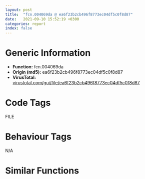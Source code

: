 ```yaml
---
layout: post
title:  "fcn.004069da @ ea6f23b2cb496f8773ec04df5c0f8d87"
date:   2021-09-10 15:52:19 +0300
categories: report
index: false
---
```


# Generic Information
- **Function:** fcn.004069da
- **Origin (md5):** ea6f23b2cb496f8773ec04df5c0f8d87
- **VirusTotal:** [virustotal.com/gui/file/ea6f23b2cb496f8773ec04df5c0f8d87][virustotal_ref]

# Code Tags
<span class="tag" id="FILE">FILE</span>


# Behaviour Tags
<span class="bhv-tag" id="na">N/A</span>

# Similar Functions
<script type="text/javascript" src="https://www.gstatic.com/charts/loader.js"></script>
<script type="text/javascript">

    google.charts.load('current', {'packages':['corechart']});
    google.charts.setOnLoadCallback(drawChart);

    function drawChart() {
    var data = new google.visualization.DataTable();
        data.addColumn('number', 'X');
        data.addColumn('number', 'Y');
        data.addColumn({type: 'string', role: 'tooltip', 'p': {'html': true}});
        data.addColumn({'type': 'string', 'role': 'style'});
        
        data.addRows([
    [-141.06752014160156, -3.622612953186035, '<b><a href="/report/fcn.004069da@ea6f23b2cb496f8773ec04df5c0f8d87">fcn.004069da</a><br>@ea6f23b2cb496f8773ec04df5c0f8d87</b><br>mov edi, edi<br>push ebp<br>mov ebp, esp<br>sub esp, 0xc<br>cmp dword[ebp+8], 2<br>push esi<br>je 0x406717<br>cmp dword[ebp+8], 1<br>je 0x406717<br>call fcn.00405dda<br>push 0x16<br>pop esi<br>mov dword[eax], esi<br>call fcn.00405a11<br>mov eax, esi<br>jmp 0x40680b<br>push ebx<br>push edi<br>call fcn.0040b34a<br>push 0x104<br>mov esi, 0x49c110<br>xor edi, edi<br>push esi<br>push edi<br>call dword[sym.imp.KERNEL32.dll_GetModuleFileNameA]<br>mov ebx, dword[0x49c258]<br>mov dword[0x49c260], esi<br>test ebx, ebx<br>je 0x406747<br>cmp byte[ebx], 0<br>jne 0x406749<br>mov ebx, esi<br>lea eax, [ebp-0xc]<br>mov dword[ebp-4], edi<br>push eax<br>lea eax, [ebp-4]<br>mov dword[ebp-0xc], edi<br>push eax<br>push edi<br>push edi<br>push ebx<br>call fcn.00406810<br>push 1<br>push dword[ebp-0xc]<br>push dword[ebp-4]<br>call fcn.00406985<br>mov esi, eax<br>add esp, 0x20<br>test esi, esi<br>jne 0x406781<br>call fcn.00405dda<br>push 0xc<br>pop edi<br>mov dword[eax], edi<br>jmp 0x4067b2<br>lea eax, [ebp-0xc]<br>push eax<br>lea eax, [ebp-4]<br>push eax<br>mov eax, dword[ebp-4]<br>lea eax, [esi+eax*4]<br>push eax<br>push esi<br>push ebx<br>call fcn.00406810<br>add esp, 0x14<br>cmp dword[ebp+8], 1<br>jne 0x4067b6<br>mov eax, dword[ebp-4]<br>dec eax<br>mov dword[0x49c24c], eax<br>mov eax, esi<br>mov esi, edi<br>mov dword[0x49c250], eax<br>mov ebx, edi<br>jmp 0x406800<br>lea eax, [ebp-8]<br>mov dword[ebp-8], edi<br>push eax<br>push esi<br>call fcn.0040ae64<br>mov ebx, eax<br>pop ecx<br>pop ecx<br>test ebx, ebx<br>je 0x4067d0<br>mov eax, dword[ebp-8]<br>jmp 0x4067f6<br>mov edx, dword[ebp-8]<br>mov ecx, edi<br>mov eax, edx<br>cmp dword[edx], edi<br>je 0x4067e3<br>lea eax, [eax+4]<br>inc ecx<br>cmp dword[eax], edi<br>jne 0x4067db<br>mov eax, edi<br>mov dword[0x49c24c], ecx<br>mov dword[ebp-8], eax<br>mov ebx, edi<br>mov dword[0x49c250], edx<br>push eax<br>call fcn.004060e5<br>pop ecx<br>mov dword[ebp-8], edi<br>push esi<br>call fcn.004060e5<br>pop ecx<br>pop edi<br>mov eax, ebx<br>pop ebx<br>pop esi<br>mov esp, ebp<br>pop ebp<br>ret <br>mov edi, edi<br>push ebp<br>mov ebp, esp<br>pop ebp<br>jmp 0x4066ec<br><eoc> ', 'point { fill-color: #e0440e; }'],
[138.8127899169922, 23.363250732421875, '<b><a href="/report/fcn.0043e980@c2f40b3bc10e39d3d975422ee4d09bab">fcn.0043e980</a><br>@c2f40b3bc10e39d3d975422ee4d09bab</b><br>mov edi, edi<br>push ebp<br>mov ebp, esp<br>sub esp, 0xc<br>cmp dword[ebp+8], 2<br>push esi<br>je 0x43e6b1<br>cmp dword[ebp+8], 1<br>je 0x43e6b1<br>call fcn.00438702<br>push 0x16<br>pop esi<br>mov dword[eax], esi<br>call fcn.00438629<br>mov eax, esi<br>jmp 0x43e7a0<br>push ebx<br>push edi<br>push 0x104<br>mov esi, 0x4f5d98<br>xor edi, edi<br>push esi<br>push edi<br>call dword[sym.imp.KERNEL32.dll_GetModuleFileNameW]<br>mov ebx, dword[0x4f63e4]<br>mov dword[0x4f63e8], esi<br>test ebx, ebx<br>je 0x43e6dc<br>cmp word[ebx], di<br>jne 0x43e6de<br>mov ebx, esi<br>lea eax, [ebp-0xc]<br>mov dword[ebp-4], edi<br>push eax<br>lea eax, [ebp-4]<br>mov dword[ebp-0xc], edi<br>push eax<br>push edi<br>push edi<br>push ebx<br>call fcn.0043e7a5<br>push 2<br>push dword[ebp-0xc]<br>push dword[ebp-4]<br>call fcn.0043e92b<br>mov esi, eax<br>add esp, 0x20<br>test esi, esi<br>jne 0x43e716<br>call fcn.00438702<br>push 0xc<br>pop edi<br>mov dword[eax], edi<br>jmp 0x43e747<br>lea eax, [ebp-0xc]<br>push eax<br>lea eax, [ebp-4]<br>push eax<br>mov eax, dword[ebp-4]<br>lea eax, [esi+eax*4]<br>push eax<br>push esi<br>push ebx<br>call fcn.0043e7a5<br>add esp, 0x14<br>cmp dword[ebp+8], 1<br>jne 0x43e74b<br>mov eax, dword[ebp-4]<br>dec eax<br>mov dword[0x4f63d4], eax<br>mov eax, esi<br>mov esi, edi<br>mov dword[0x4f63dc], eax<br>mov ebx, edi<br>jmp 0x43e795<br>lea eax, [ebp-8]<br>mov dword[ebp-8], edi<br>push eax<br>push esi<br>call fcn.00447e07<br>mov ebx, eax<br>pop ecx<br>pop ecx<br>test ebx, ebx<br>je 0x43e765<br>mov eax, dword[ebp-8]<br>jmp 0x43e78b<br>mov edx, dword[ebp-8]<br>mov ecx, edi<br>mov eax, edx<br>cmp dword[edx], edi<br>je 0x43e778<br>lea eax, [eax+4]<br>inc ecx<br>cmp dword[eax], edi<br>jne 0x43e770<br>mov eax, edi<br>mov dword[0x4f63d4], ecx<br>mov dword[ebp-8], eax<br>mov ebx, edi<br>mov dword[0x4f63dc], edx<br>push eax<br>call fcn.0043de85<br>pop ecx<br>mov dword[ebp-8], edi<br>push esi<br>call fcn.0043de85<br>pop ecx<br>pop edi<br>mov eax, ebx<br>pop ebx<br>pop esi<br>mov esp, ebp<br>pop ebp<br>ret <br>mov edi, edi<br>push ebp<br>mov ebp, esp<br>pop ebp<br>jmp 0x43e686<br><eoc> ', 'null'],
[9.342217445373535, 4.286988735198975, '<b><a href="/report/fcn.10008daa@b74a1e462e0b6bacec09e2503391e156">fcn.10008daa</a><br>@b74a1e462e0b6bacec09e2503391e156</b><br>mov edi, edi<br>push ebp<br>mov ebp, esp<br>sub esp, 0x10<br>push ebx<br>mov ebx, dword[ebp+8]<br>test ebx, ebx<br>jne 0x10008ac8<br>xor eax, eax<br>jmp 0x10008be2<br>push esi<br>cmp ebx, 2<br>je 0x10008ae9<br>cmp ebx, 1<br>je 0x10008ae9<br>call fcn.10009cbb<br>push 0x16<br>pop esi<br>mov dword[eax], esi<br>call fcn.1000880d<br>mov eax, esi<br>jmp 0x10008be1<br>push edi<br>call fcn.1000d885<br>push 0x104<br>mov esi, 0x1001ec48<br>xor edi, edi<br>push esi<br>push edi<br>call dword[sym.imp.KERNEL32.dll_GetModuleFileNameA]<br>mov eax, dword[0x1001f10c]<br>mov dword[0x1001f114], esi<br>mov dword[ebp-0x10], eax<br>test eax, eax<br>je 0x10008b1a<br>cmp byte[eax], 0<br>jne 0x10008b1f<br>mov eax, esi<br>mov dword[ebp-0x10], esi<br>lea ecx, [ebp-0xc]<br>mov dword[ebp-4], edi<br>push ecx<br>lea ecx, [ebp-4]<br>mov dword[ebp-0xc], edi<br>push ecx<br>push edi<br>push edi<br>push eax<br>call fcn.10008be7<br>push 1<br>push dword[ebp-0xc]<br>push dword[ebp-4]<br>call fcn.10008d5b<br>mov esi, eax<br>add esp, 0x20<br>test esi, esi<br>jne 0x10008b57<br>call fcn.10009cbb<br>push 0xc<br>pop edi<br>mov dword[eax], edi<br>jmp 0x10008b89<br>lea eax, [ebp-0xc]<br>push eax<br>lea eax, [ebp-4]<br>push eax<br>mov eax, dword[ebp-4]<br>lea eax, [esi+eax*4]<br>push eax<br>push esi<br>push dword[ebp-0x10]<br>call fcn.10008be7<br>add esp, 0x14<br>cmp ebx, 1<br>jne 0x10008b8d<br>mov eax, dword[ebp-4]<br>dec eax<br>mov dword[0x1001f100], eax<br>mov eax, esi<br>mov esi, edi<br>mov dword[0x1001f104], eax<br>mov ebx, edi<br>jmp 0x10008bd7<br>lea eax, [ebp-8]<br>mov dword[ebp-8], edi<br>push eax<br>push esi<br>call fcn.1000d35c<br>mov ebx, eax<br>pop ecx<br>pop ecx<br>test ebx, ebx<br>je 0x10008ba7<br>mov eax, dword[ebp-8]<br>jmp 0x10008bcd<br>mov edx, dword[ebp-8]<br>mov ecx, edi<br>mov eax, edx<br>cmp dword[edx], edi<br>je 0x10008bba<br>lea eax, [eax+4]<br>inc ecx<br>cmp dword[eax], edi<br>jne 0x10008bb2<br>mov eax, edi<br>mov dword[0x1001f100], ecx<br>mov dword[ebp-8], eax<br>mov ebx, edi<br>mov dword[0x1001f104], edx<br>push eax<br>call fcn.10009712<br>pop ecx<br>mov dword[ebp-8], edi<br>push esi<br>call fcn.10009712<br>pop ecx<br>mov eax, ebx<br>pop edi<br>pop esi<br>pop ebx<br>mov esp, ebp<br>pop ebp<br>ret <br>mov edi, edi<br>push ebp<br>mov ebp, esp<br>pop ebp<br>jmp 0x10008ab1<br><eoc> ', 'null'],
[-76.14627075195312, 8.81250286102295, '<b><a href="/report/fcn.0041445f@597d9ee507d1b2a81775aa98c4a2271a">fcn.0041445f</a><br>@597d9ee507d1b2a81775aa98c4a2271a</b><br>mov edi, edi<br>push ebp<br>mov ebp, esp<br>sub esp, 0xc<br>cmp dword[ebp+8], 2<br>push esi<br>je 0x41419c<br>cmp dword[ebp+8], 1<br>je 0x41419c<br>call fcn.00411b33<br>push 0x16<br>pop esi<br>mov dword[eax], esi<br>call fcn.00411a55<br>mov eax, esi<br>jmp 0x414290<br>push ebx<br>push edi<br>call fcn.0041c99e<br>push 0x104<br>mov esi, 0x63c1b8<br>xor edi, edi<br>push esi<br>push edi<br>call dword[sym.imp.KERNEL32.dll_GetModuleFileNameA]<br>mov ebx, dword[0x63c2fc]<br>mov dword[0x63c304], esi<br>test ebx, ebx<br>je 0x4141cc<br>cmp byte[ebx], 0<br>jne 0x4141ce<br>mov ebx, esi<br>lea eax, [ebp-0xc]<br>mov dword[ebp-4], edi<br>push eax<br>lea eax, [ebp-4]<br>mov dword[ebp-0xc], edi<br>push eax<br>push edi<br>push edi<br>push ebx<br>call fcn.00414295<br>push 1<br>push dword[ebp-0xc]<br>push dword[ebp-4]<br>call fcn.0041440a<br>mov esi, eax<br>add esp, 0x20<br>test esi, esi<br>jne 0x414206<br>call fcn.00411b33<br>push 0xc<br>pop edi<br>mov dword[eax], edi<br>jmp 0x414237<br>lea eax, [ebp-0xc]<br>push eax<br>lea eax, [ebp-4]<br>push eax<br>mov eax, dword[ebp-4]<br>lea eax, [esi+eax*4]<br>push eax<br>push esi<br>push ebx<br>call fcn.00414295<br>add esp, 0x14<br>cmp dword[ebp+8], 1<br>jne 0x41423b<br>mov eax, dword[ebp-4]<br>dec eax<br>mov dword[0x63c2f0], eax<br>mov eax, esi<br>mov esi, edi<br>mov dword[0x63c2f4], eax<br>mov ebx, edi<br>jmp 0x414285<br>lea eax, [ebp-8]<br>mov dword[ebp-8], edi<br>push eax<br>push esi<br>call fcn.0041c4b9<br>mov ebx, eax<br>pop ecx<br>pop ecx<br>test ebx, ebx<br>je 0x414255<br>mov eax, dword[ebp-8]<br>jmp 0x41427b<br>mov edx, dword[ebp-8]<br>mov ecx, edi<br>mov eax, edx<br>cmp dword[edx], edi<br>je 0x414268<br>lea eax, [eax+4]<br>inc ecx<br>cmp dword[eax], edi<br>jne 0x414260<br>mov eax, edi<br>mov dword[0x63c2f0], ecx<br>mov dword[ebp-8], eax<br>mov ebx, edi<br>mov dword[0x63c2f4], edx<br>push eax<br>call fcn.004138a5<br>pop ecx<br>mov dword[ebp-8], edi<br>push esi<br>call fcn.004138a5<br>pop ecx<br>pop edi<br>mov eax, ebx<br>pop ebx<br>pop esi<br>mov esp, ebp<br>pop ebp<br>ret <br>mov edi, edi<br>push ebp<br>mov ebp, esp<br>pop ebp<br>jmp 0x414171<br><eoc> ', 'null'],
[152.86109924316406, 38.61823272705078, '<b><a href="/report/fcn.004151ce@d59f9c4f445b9f980173dec064f55091">fcn.004151ce</a><br>@d59f9c4f445b9f980173dec064f55091</b><br>mov edi, edi<br>push ebp<br>mov ebp, esp<br>sub esp, 0xc<br>cmp dword[ebp+8], 2<br>push esi<br>je 0x414eff<br>cmp dword[ebp+8], 1<br>je 0x414eff<br>call fcn.0041425f<br>push 0x16<br>pop esi<br>mov dword[eax], esi<br>call fcn.0040c83d<br>mov eax, esi<br>jmp 0x414fee<br>push ebx<br>push edi<br>push 0x104<br>mov esi, 0x437068<br>xor edi, edi<br>push esi<br>push edi<br>call dword[sym.imp.KERNEL32.dll_GetModuleFileNameW]<br>mov ebx, dword[0x4372a0]<br>mov dword[0x4372a4], esi<br>test ebx, ebx<br>je 0x414f2a<br>cmp word[ebx], di<br>jne 0x414f2c<br>mov ebx, esi<br>lea eax, [ebp-0xc]<br>mov dword[ebp-4], edi<br>push eax<br>lea eax, [ebp-4]<br>mov dword[ebp-0xc], edi<br>push eax<br>push edi<br>push edi<br>push ebx<br>call fcn.00414ff3<br>push 2<br>push dword[ebp-0xc]<br>push dword[ebp-4]<br>call fcn.00415179<br>mov esi, eax<br>add esp, 0x20<br>test esi, esi<br>jne 0x414f64<br>call fcn.0041425f<br>push 0xc<br>pop edi<br>mov dword[eax], edi<br>jmp 0x414f95<br>lea eax, [ebp-0xc]<br>push eax<br>lea eax, [ebp-4]<br>push eax<br>mov eax, dword[ebp-4]<br>lea eax, [esi+eax*4]<br>push eax<br>push esi<br>push ebx<br>call fcn.00414ff3<br>add esp, 0x14<br>cmp dword[ebp+8], 1<br>jne 0x414f99<br>mov eax, dword[ebp-4]<br>dec eax<br>mov dword[0x437290], eax<br>mov eax, esi<br>mov esi, edi<br>mov dword[0x437298], eax<br>mov ebx, edi<br>jmp 0x414fe3<br>lea eax, [ebp-8]<br>mov dword[ebp-8], edi<br>push eax<br>push esi<br>call fcn.0041bf01<br>mov ebx, eax<br>pop ecx<br>pop ecx<br>test ebx, ebx<br>je 0x414fb3<br>mov eax, dword[ebp-8]<br>jmp 0x414fd9<br>mov edx, dword[ebp-8]<br>mov ecx, edi<br>mov eax, edx<br>cmp dword[edx], edi<br>je 0x414fc6<br>lea eax, [eax+4]<br>inc ecx<br>cmp dword[eax], edi<br>jne 0x414fbe<br>mov eax, edi<br>mov dword[0x437290], ecx<br>mov dword[ebp-8], eax<br>mov ebx, edi<br>mov dword[0x437298], edx<br>push eax<br>call fcn.004171ac<br>pop ecx<br>mov dword[ebp-8], edi<br>push esi<br>call fcn.004171ac<br>pop ecx<br>pop edi<br>mov eax, ebx<br>pop ebx<br>pop esi<br>mov esp, ebp<br>pop ebp<br>ret <br>mov edi, edi<br>push ebp<br>mov ebp, esp<br>pop ebp<br>jmp 0x414ed4<br><eoc> ', 'null'],
[-101.26518249511719, 6.024608612060547, '<b><a href="/report/fcn.0041591f@7dfa91bbba8f79a5b19b642937435ac0">fcn.0041591f</a><br>@7dfa91bbba8f79a5b19b642937435ac0</b><br>mov edi, edi<br>push ebp<br>mov ebp, esp<br>sub esp, 0xc<br>cmp dword[ebp+8], 2<br>push esi<br>je 0x41565c<br>cmp dword[ebp+8], 1<br>je 0x41565c<br>call fcn.00412ff9<br>push 0x16<br>pop esi<br>mov dword[eax], esi<br>call fcn.00412e81<br>mov eax, esi<br>jmp 0x415750<br>push ebx<br>push edi<br>call fcn.0041de5e<br>push 0x104<br>mov esi, 0x4b81c0<br>xor edi, edi<br>push esi<br>push edi<br>call dword[sym.imp.KERNEL32.dll_GetModuleFileNameA]<br>mov ebx, dword[0x4b8304]<br>mov dword[0x4b830c], esi<br>test ebx, ebx<br>je 0x41568c<br>cmp byte[ebx], 0<br>jne 0x41568e<br>mov ebx, esi<br>lea eax, [ebp-0xc]<br>mov dword[ebp-4], edi<br>push eax<br>lea eax, [ebp-4]<br>mov dword[ebp-0xc], edi<br>push eax<br>push edi<br>push edi<br>push ebx<br>call fcn.00415755<br>push 1<br>push dword[ebp-0xc]<br>push dword[ebp-4]<br>call fcn.004158ca<br>mov esi, eax<br>add esp, 0x20<br>test esi, esi<br>jne 0x4156c6<br>call fcn.00412ff9<br>push 0xc<br>pop edi<br>mov dword[eax], edi<br>jmp 0x4156f7<br>lea eax, [ebp-0xc]<br>push eax<br>lea eax, [ebp-4]<br>push eax<br>mov eax, dword[ebp-4]<br>lea eax, [esi+eax*4]<br>push eax<br>push esi<br>push ebx<br>call fcn.00415755<br>add esp, 0x14<br>cmp dword[ebp+8], 1<br>jne 0x4156fb<br>mov eax, dword[ebp-4]<br>dec eax<br>mov dword[0x4b82f8], eax<br>mov eax, esi<br>mov esi, edi<br>mov dword[0x4b82fc], eax<br>mov ebx, edi<br>jmp 0x415745<br>lea eax, [ebp-8]<br>mov dword[ebp-8], edi<br>push eax<br>push esi<br>call fcn.0041d979<br>mov ebx, eax<br>pop ecx<br>pop ecx<br>test ebx, ebx<br>je 0x415715<br>mov eax, dword[ebp-8]<br>jmp 0x41573b<br>mov edx, dword[ebp-8]<br>mov ecx, edi<br>mov eax, edx<br>cmp dword[edx], edi<br>je 0x415728<br>lea eax, [eax+4]<br>inc ecx<br>cmp dword[eax], edi<br>jne 0x415720<br>mov eax, edi<br>mov dword[0x4b82f8], ecx<br>mov dword[ebp-8], eax<br>mov ebx, edi<br>mov dword[0x4b82fc], edx<br>push eax<br>call fcn.00414d65<br>pop ecx<br>mov dword[ebp-8], edi<br>push esi<br>call fcn.00414d65<br>pop ecx<br>pop edi<br>mov eax, ebx<br>pop ebx<br>pop esi<br>mov esp, ebp<br>pop ebp<br>ret <br>mov edi, edi<br>push ebp<br>mov ebp, esp<br>pop ebp<br>jmp 0x415631<br><eoc> ', 'null'],
[-107.41914367675781, -27.096275329589844, '<b><a href="/report/fcn.00404a9b@48311276b3cd8adebcd777f7aad326b2">fcn.00404a9b</a><br>@48311276b3cd8adebcd777f7aad326b2</b><br>mov edi, edi<br>push ebp<br>mov ebp, esp<br>sub esp, 0xc<br>cmp dword[ebp+8], 2<br>push esi<br>je 0x4047d8<br>cmp dword[ebp+8], 1<br>je 0x4047d8<br>call fcn.00405ff8<br>push 0x16<br>pop esi<br>mov dword[eax], esi<br>call fcn.00404461<br>mov eax, esi<br>jmp 0x4048cc<br>push ebx<br>push edi<br>call fcn.00406993<br>push 0x104<br>mov esi, 0x4a1c48<br>xor edi, edi<br>push esi<br>push edi<br>call dword[sym.imp.KERNEL32.dll_GetModuleFileNameA]<br>mov ebx, dword[0x4a1d78]<br>mov dword[0x4a1d80], esi<br>test ebx, ebx<br>je 0x404808<br>cmp byte[ebx], 0<br>jne 0x40480a<br>mov ebx, esi<br>lea eax, [ebp-0xc]<br>mov dword[ebp-4], edi<br>push eax<br>lea eax, [ebp-4]<br>mov dword[ebp-0xc], edi<br>push eax<br>push edi<br>push edi<br>push ebx<br>call fcn.004048d1<br>push 1<br>push dword[ebp-0xc]<br>push dword[ebp-4]<br>call fcn.00404a46<br>mov esi, eax<br>add esp, 0x20<br>test esi, esi<br>jne 0x404842<br>call fcn.00405ff8<br>push 0xc<br>pop edi<br>mov dword[eax], edi<br>jmp 0x404873<br>lea eax, [ebp-0xc]<br>push eax<br>lea eax, [ebp-4]<br>push eax<br>mov eax, dword[ebp-4]<br>lea eax, [esi+eax*4]<br>push eax<br>push esi<br>push ebx<br>call fcn.004048d1<br>add esp, 0x14<br>cmp dword[ebp+8], 1<br>jne 0x404877<br>mov eax, dword[ebp-4]<br>dec eax<br>mov dword[0x4a1d6c], eax<br>mov eax, esi<br>mov esi, edi<br>mov dword[0x4a1d70], eax<br>mov ebx, edi<br>jmp 0x4048c1<br>lea eax, [ebp-8]<br>mov dword[ebp-8], edi<br>push eax<br>push esi<br>call fcn.004064ae<br>mov ebx, eax<br>pop ecx<br>pop ecx<br>test ebx, ebx<br>je 0x404891<br>mov eax, dword[ebp-8]<br>jmp 0x4048b7<br>mov edx, dword[ebp-8]<br>mov ecx, edi<br>mov eax, edx<br>cmp dword[edx], edi<br>je 0x4048a4<br>lea eax, [eax+4]<br>inc ecx<br>cmp dword[eax], edi<br>jne 0x40489c<br>mov eax, edi<br>mov dword[0x4a1d6c], ecx<br>mov dword[ebp-8], eax<br>mov ebx, edi<br>mov dword[0x4a1d70], edx<br>push eax<br>call fcn.00405816<br>pop ecx<br>mov dword[ebp-8], edi<br>push esi<br>call fcn.00405816<br>pop ecx<br>pop edi<br>mov eax, ebx<br>pop ebx<br>pop esi<br>mov esp, ebp<br>pop ebp<br>ret <br>mov edi, edi<br>push ebp<br>mov ebp, esp<br>pop ebp<br>jmp 0x4047ad<br><eoc> ', 'null'],
[173.53248596191406, 36.92647933959961, '<b><a href="/report/fcn.0043e980@8d996434378dbdbb47e86342be5446c7">fcn.0043e980</a><br>@8d996434378dbdbb47e86342be5446c7</b><br>mov edi, edi<br>push ebp<br>mov ebp, esp<br>sub esp, 0xc<br>cmp dword[ebp+8], 2<br>push esi<br>je 0x43e6b1<br>cmp dword[ebp+8], 1<br>je 0x43e6b1<br>call fcn.00438702<br>push 0x16<br>pop esi<br>mov dword[eax], esi<br>call fcn.00438629<br>mov eax, esi<br>jmp 0x43e7a0<br>push ebx<br>push edi<br>push 0x104<br>mov esi, 0x4f5d98<br>xor edi, edi<br>push esi<br>push edi<br>call dword[sym.imp.KERNEL32.dll_GetModuleFileNameW]<br>mov ebx, dword[0x4f63e4]<br>mov dword[0x4f63e8], esi<br>test ebx, ebx<br>je 0x43e6dc<br>cmp word[ebx], di<br>jne 0x43e6de<br>mov ebx, esi<br>lea eax, [ebp-0xc]<br>mov dword[ebp-4], edi<br>push eax<br>lea eax, [ebp-4]<br>mov dword[ebp-0xc], edi<br>push eax<br>push edi<br>push edi<br>push ebx<br>call fcn.0043e7a5<br>push 2<br>push dword[ebp-0xc]<br>push dword[ebp-4]<br>call fcn.0043e92b<br>mov esi, eax<br>add esp, 0x20<br>test esi, esi<br>jne 0x43e716<br>call fcn.00438702<br>push 0xc<br>pop edi<br>mov dword[eax], edi<br>jmp 0x43e747<br>lea eax, [ebp-0xc]<br>push eax<br>lea eax, [ebp-4]<br>push eax<br>mov eax, dword[ebp-4]<br>lea eax, [esi+eax*4]<br>push eax<br>push esi<br>push ebx<br>call fcn.0043e7a5<br>add esp, 0x14<br>cmp dword[ebp+8], 1<br>jne 0x43e74b<br>mov eax, dword[ebp-4]<br>dec eax<br>mov dword[0x4f63d4], eax<br>mov eax, esi<br>mov esi, edi<br>mov dword[0x4f63dc], eax<br>mov ebx, edi<br>jmp 0x43e795<br>lea eax, [ebp-8]<br>mov dword[ebp-8], edi<br>push eax<br>push esi<br>call fcn.00447e07<br>mov ebx, eax<br>pop ecx<br>pop ecx<br>test ebx, ebx<br>je 0x43e765<br>mov eax, dword[ebp-8]<br>jmp 0x43e78b<br>mov edx, dword[ebp-8]<br>mov ecx, edi<br>mov eax, edx<br>cmp dword[edx], edi<br>je 0x43e778<br>lea eax, [eax+4]<br>inc ecx<br>cmp dword[eax], edi<br>jne 0x43e770<br>mov eax, edi<br>mov dword[0x4f63d4], ecx<br>mov dword[ebp-8], eax<br>mov ebx, edi<br>mov dword[0x4f63dc], edx<br>push eax<br>call fcn.0043de85<br>pop ecx<br>mov dword[ebp-8], edi<br>push esi<br>call fcn.0043de85<br>pop ecx<br>pop edi<br>mov eax, ebx<br>pop ebx<br>pop esi<br>mov esp, ebp<br>pop ebp<br>ret <br>mov edi, edi<br>push ebp<br>mov ebp, esp<br>pop ebp<br>jmp 0x43e686<br><eoc> ', 'null'],
[-132.54396057128906, -29.985593795776367, '<b><a href="/report/fcn.0040dc69@339149a6ceaff8ec9831ebc6113adb23">fcn.0040dc69</a><br>@339149a6ceaff8ec9831ebc6113adb23</b><br>mov edi, edi<br>push ebp<br>mov ebp, esp<br>sub esp, 0xc<br>cmp dword[ebp+8], 2<br>push esi<br>je 0x40d9a6<br>cmp dword[ebp+8], 1<br>je 0x40d9a6<br>call fcn.0040ceda<br>push 0x16<br>pop esi<br>mov dword[eax], esi<br>call fcn.0040cc81<br>mov eax, esi<br>jmp 0x40da9a<br>push ebx<br>push edi<br>call fcn.004125e9<br>push 0x104<br>mov esi, 0x426c10<br>xor edi, edi<br>push esi<br>push edi<br>call dword[sym.imp.KERNEL32.dll_GetModuleFileNameA]<br>mov ebx, dword[0x426d58]<br>mov dword[0x426d60], esi<br>test ebx, ebx<br>je 0x40d9d6<br>cmp byte[ebx], 0<br>jne 0x40d9d8<br>mov ebx, esi<br>lea eax, [ebp-0xc]<br>mov dword[ebp-4], edi<br>push eax<br>lea eax, [ebp-4]<br>mov dword[ebp-0xc], edi<br>push eax<br>push edi<br>push edi<br>push ebx<br>call fcn.0040da9f<br>push 1<br>push dword[ebp-0xc]<br>push dword[ebp-4]<br>call fcn.0040dc14<br>mov esi, eax<br>add esp, 0x20<br>test esi, esi<br>jne 0x40da10<br>call fcn.0040ceda<br>push 0xc<br>pop edi<br>mov dword[eax], edi<br>jmp 0x40da41<br>lea eax, [ebp-0xc]<br>push eax<br>lea eax, [ebp-4]<br>push eax<br>mov eax, dword[ebp-4]<br>lea eax, [esi+eax*4]<br>push eax<br>push esi<br>push ebx<br>call fcn.0040da9f<br>add esp, 0x14<br>cmp dword[ebp+8], 1<br>jne 0x40da45<br>mov eax, dword[ebp-4]<br>dec eax<br>mov dword[0x426d4c], eax<br>mov eax, esi<br>mov esi, edi<br>mov dword[0x426d50], eax<br>mov ebx, edi<br>jmp 0x40da8f<br>lea eax, [ebp-8]<br>mov dword[ebp-8], edi<br>push eax<br>push esi<br>call fcn.00412104<br>mov ebx, eax<br>pop ecx<br>pop ecx<br>test ebx, ebx<br>je 0x40da5f<br>mov eax, dword[ebp-8]<br>jmp 0x40da85<br>mov edx, dword[ebp-8]<br>mov ecx, edi<br>mov eax, edx<br>cmp dword[edx], edi<br>je 0x40da72<br>lea eax, [eax+4]<br>inc ecx<br>cmp dword[eax], edi<br>jne 0x40da6a<br>mov eax, edi<br>mov dword[0x426d4c], ecx<br>mov dword[ebp-8], eax<br>mov ebx, edi<br>mov dword[0x426d50], edx<br>push eax<br>call fcn.0040d3e5<br>pop ecx<br>mov dword[ebp-8], edi<br>push esi<br>call fcn.0040d3e5<br>pop ecx<br>pop edi<br>mov eax, ebx<br>pop ebx<br>pop esi<br>mov esp, ebp<br>pop ebp<br>ret <br>mov edi, edi<br>push ebp<br>mov ebp, esp<br>pop ebp<br>jmp 0x40d97b<br><eoc> ', 'null'],
[141.8227081298828, 2.8417811393737793, '<b><a href="/report/fcn.00566cc8@9c2b894b84f59672d8be2e984066f76f">fcn.00566cc8</a><br>@9c2b894b84f59672d8be2e984066f76f</b><br>mov edi, edi<br>push ebp<br>mov ebp, esp<br>sub esp, 0xc<br>cmp dword[ebp+8], 2<br>push esi<br>je 0x5669f9<br>cmp dword[ebp+8], 1<br>je 0x5669f9<br>call fcn.00558e0a<br>push 0x16<br>pop esi<br>mov dword[eax], esi<br>call fcn.00558d31<br>mov eax, esi<br>jmp 0x566ae8<br>push ebx<br>push edi<br>push 0x104<br>mov esi, 0x5e3838<br>xor edi, edi<br>push esi<br>push edi<br>call dword[sym.imp.KERNEL32.dll_GetModuleFileNameW]<br>mov ebx, dword[0x5e3828]<br>mov dword[0x5e382c], esi<br>test ebx, ebx<br>je 0x566a24<br>cmp word[ebx], di<br>jne 0x566a26<br>mov ebx, esi<br>lea eax, [ebp-0xc]<br>mov dword[ebp-4], edi<br>push eax<br>lea eax, [ebp-4]<br>mov dword[ebp-0xc], edi<br>push eax<br>push edi<br>push edi<br>push ebx<br>call fcn.00566aed<br>push 2<br>push dword[ebp-0xc]<br>push dword[ebp-4]<br>call fcn.00566c73<br>mov esi, eax<br>add esp, 0x20<br>test esi, esi<br>jne 0x566a5e<br>call fcn.00558e0a<br>push 0xc<br>pop edi<br>mov dword[eax], edi<br>jmp 0x566a8f<br>lea eax, [ebp-0xc]<br>push eax<br>lea eax, [ebp-4]<br>push eax<br>mov eax, dword[ebp-4]<br>lea eax, [esi+eax*4]<br>push eax<br>push esi<br>push ebx<br>call fcn.00566aed<br>add esp, 0x14<br>cmp dword[ebp+8], 1<br>jne 0x566a93<br>mov eax, dword[ebp-4]<br>dec eax<br>mov dword[0x5e3818], eax<br>mov eax, esi<br>mov esi, edi<br>mov dword[0x5e3820], eax<br>mov ebx, edi<br>jmp 0x566add<br>lea eax, [ebp-8]<br>mov dword[ebp-8], edi<br>push eax<br>push esi<br>call fcn.0056ed1a<br>mov ebx, eax<br>pop ecx<br>pop ecx<br>test ebx, ebx<br>je 0x566aad<br>mov eax, dword[ebp-8]<br>jmp 0x566ad3<br>mov edx, dword[ebp-8]<br>mov ecx, edi<br>mov eax, edx<br>cmp dword[edx], edi<br>je 0x566ac0<br>lea eax, [eax+4]<br>inc ecx<br>cmp dword[eax], edi<br>jne 0x566ab8<br>mov eax, edi<br>mov dword[0x5e3818], ecx<br>mov dword[ebp-8], eax<br>mov ebx, edi<br>mov dword[0x5e3820], edx<br>push eax<br>call fcn.00567d0f<br>pop ecx<br>mov dword[ebp-8], edi<br>push esi<br>call fcn.00567d0f<br>pop ecx<br>pop edi<br>mov eax, ebx<br>pop ebx<br>pop esi<br>mov esp, ebp<br>pop ebp<br>ret <br>mov edi, edi<br>push ebp<br>mov ebp, esp<br>pop ebp<br>jmp 0x5669ce<br><eoc> ', 'null'],
[-67.74504852294922, -17.607675552368164, '<b><a href="/report/fcn.0040c34f@b8b9b802e96d8e813c605554cf6f7018">fcn.0040c34f</a><br>@b8b9b802e96d8e813c605554cf6f7018</b><br>mov edi, edi<br>push ebp<br>mov ebp, esp<br>sub esp, 0xc<br>cmp dword[ebp+8], 2<br>push esi<br>je 0x40c08c<br>cmp dword[ebp+8], 1<br>je 0x40c08c<br>call fcn.0040d5c3<br>push 0x16<br>pop esi<br>mov dword[eax], esi<br>call fcn.0040b421<br>mov eax, esi<br>jmp 0x40c180<br>push ebx<br>push edi<br>call fcn.0040e68a<br>push 0x104<br>mov esi, 0x4bc560<br>xor edi, edi<br>push esi<br>push edi<br>call dword[sym.imp.KERNEL32.dll_GetModuleFileNameA]<br>mov ebx, dword[0x4bc6a4]<br>mov dword[0x4bc6ac], esi<br>test ebx, ebx<br>je 0x40c0bc<br>cmp byte[ebx], 0<br>jne 0x40c0be<br>mov ebx, esi<br>lea eax, [ebp-0xc]<br>mov dword[ebp-4], edi<br>push eax<br>lea eax, [ebp-4]<br>mov dword[ebp-0xc], edi<br>push eax<br>push edi<br>push edi<br>push ebx<br>call fcn.0040c185<br>push 1<br>push dword[ebp-0xc]<br>push dword[ebp-4]<br>call fcn.0040c2fa<br>mov esi, eax<br>add esp, 0x20<br>test esi, esi<br>jne 0x40c0f6<br>call fcn.0040d5c3<br>push 0xc<br>pop edi<br>mov dword[eax], edi<br>jmp 0x40c127<br>lea eax, [ebp-0xc]<br>push eax<br>lea eax, [ebp-4]<br>push eax<br>mov eax, dword[ebp-4]<br>lea eax, [esi+eax*4]<br>push eax<br>push esi<br>push ebx<br>call fcn.0040c185<br>add esp, 0x14<br>cmp dword[ebp+8], 1<br>jne 0x40c12b<br>mov eax, dword[ebp-4]<br>dec eax<br>mov dword[0x4bc698], eax<br>mov eax, esi<br>mov esi, edi<br>mov dword[0x4bc69c], eax<br>mov ebx, edi<br>jmp 0x40c175<br>lea eax, [ebp-8]<br>mov dword[ebp-8], edi<br>push eax<br>push esi<br>call fcn.0040e1a5<br>mov ebx, eax<br>pop ecx<br>pop ecx<br>test ebx, ebx<br>je 0x40c145<br>mov eax, dword[ebp-8]<br>jmp 0x40c16b<br>mov edx, dword[ebp-8]<br>mov ecx, edi<br>mov eax, edx<br>cmp dword[edx], edi<br>je 0x40c158<br>lea eax, [eax+4]<br>inc ecx<br>cmp dword[eax], edi<br>jne 0x40c150<br>mov eax, edi<br>mov dword[0x4bc698], ecx<br>mov dword[ebp-8], eax<br>mov ebx, edi<br>mov dword[0x4bc69c], edx<br>push eax<br>call fcn.0040ce27<br>pop ecx<br>mov dword[ebp-8], edi<br>push esi<br>call fcn.0040ce27<br>pop ecx<br>pop edi<br>mov eax, ebx<br>pop ebx<br>pop esi<br>mov esp, ebp<br>pop ebp<br>ret <br>mov edi, edi<br>push ebp<br>mov ebp, esp<br>pop ebp<br>jmp 0x40c061<br><eoc> ', 'null'],
[-85.0653076171875, -38.993408203125, '<b><a href="/report/fcn.00419c03@5f763449465a14d1cdb5ea67e2f984d0">fcn.00419c03</a><br>@5f763449465a14d1cdb5ea67e2f984d0</b><br>mov edi, edi<br>push ebp<br>mov ebp, esp<br>sub esp, 0xc<br>cmp dword[ebp+8], 2<br>push esi<br>je 0x419940<br>cmp dword[ebp+8], 1<br>je 0x419940<br>call fcn.0041abe5<br>push 0x16<br>pop esi<br>mov dword[eax], esi<br>call fcn.0041aac4<br>mov eax, esi<br>jmp 0x419a34<br>push ebx<br>push edi<br>call fcn.0041d367<br>push 0x104<br>mov esi, 0x4603c0<br>xor edi, edi<br>push esi<br>push edi<br>call dword[sym.imp.KERNEL32.dll_GetModuleFileNameA]<br>mov ebx, dword[0x460970]<br>mov dword[0x460978], esi<br>test ebx, ebx<br>je 0x419970<br>cmp byte[ebx], 0<br>jne 0x419972<br>mov ebx, esi<br>lea eax, [ebp-0xc]<br>mov dword[ebp-4], edi<br>push eax<br>lea eax, [ebp-4]<br>mov dword[ebp-0xc], edi<br>push eax<br>push edi<br>push edi<br>push ebx<br>call fcn.00419a39<br>push 1<br>push dword[ebp-0xc]<br>push dword[ebp-4]<br>call fcn.00419bae<br>mov esi, eax<br>add esp, 0x20<br>test esi, esi<br>jne 0x4199aa<br>call fcn.0041abe5<br>push 0xc<br>pop edi<br>mov dword[eax], edi<br>jmp 0x4199db<br>lea eax, [ebp-0xc]<br>push eax<br>lea eax, [ebp-4]<br>push eax<br>mov eax, dword[ebp-4]<br>lea eax, [esi+eax*4]<br>push eax<br>push esi<br>push ebx<br>call fcn.00419a39<br>add esp, 0x14<br>cmp dword[ebp+8], 1<br>jne 0x4199df<br>mov eax, dword[ebp-4]<br>dec eax<br>mov dword[0x460964], eax<br>mov eax, esi<br>mov esi, edi<br>mov dword[0x460968], eax<br>mov ebx, edi<br>jmp 0x419a29<br>lea eax, [ebp-8]<br>mov dword[ebp-8], edi<br>push eax<br>push esi<br>call fcn.0041ce82<br>mov ebx, eax<br>pop ecx<br>pop ecx<br>test ebx, ebx<br>je 0x4199f9<br>mov eax, dword[ebp-8]<br>jmp 0x419a1f<br>mov edx, dword[ebp-8]<br>mov ecx, edi<br>mov eax, edx<br>cmp dword[edx], edi<br>je 0x419a0c<br>lea eax, [eax+4]<br>inc ecx<br>cmp dword[eax], edi<br>jne 0x419a04<br>mov eax, edi<br>mov dword[0x460964], ecx<br>mov dword[ebp-8], eax<br>mov ebx, edi<br>mov dword[0x460968], edx<br>push eax<br>call fcn.0041a7d2<br>pop ecx<br>mov dword[ebp-8], edi<br>push esi<br>call fcn.0041a7d2<br>pop ecx<br>pop edi<br>mov eax, ebx<br>pop ebx<br>pop esi<br>mov esp, ebp<br>pop ebp<br>ret <br>mov edi, edi<br>push ebp<br>mov ebp, esp<br>pop ebp<br>jmp 0x419915<br><eoc> ', 'null'],
[161.56471252441406, 16.2646541595459, '<b><a href="/report/fcn.004094f2@fca52b995e756cff97168f6fef94b37d">fcn.004094f2</a><br>@fca52b995e756cff97168f6fef94b37d</b><br>mov edi, edi<br>push ebp<br>mov ebp, esp<br>sub esp, 0xc<br>cmp dword[ebp+8], 2<br>push esi<br>je 0x409223<br>cmp dword[ebp+8], 1<br>je 0x409223<br>call fcn.004089a1<br>push 0x16<br>pop esi<br>mov dword[eax], esi<br>call fcn.004088c8<br>mov eax, esi<br>jmp 0x409312<br>push ebx<br>push edi<br>push 0x104<br>mov esi, 0x41c400<br>xor edi, edi<br>push esi<br>push edi<br>call dword[sym.imp.KERNEL32.dll_GetModuleFileNameW]<br>mov ebx, dword[0x41c978]<br>mov dword[0x41c97c], esi<br>test ebx, ebx<br>je 0x40924e<br>cmp word[ebx], di<br>jne 0x409250<br>mov ebx, esi<br>lea eax, [ebp-0xc]<br>mov dword[ebp-4], edi<br>push eax<br>lea eax, [ebp-4]<br>mov dword[ebp-0xc], edi<br>push eax<br>push edi<br>push edi<br>push ebx<br>call fcn.00409317<br>push 2<br>push dword[ebp-0xc]<br>push dword[ebp-4]<br>call fcn.0040949d<br>mov esi, eax<br>add esp, 0x20<br>test esi, esi<br>jne 0x409288<br>call fcn.004089a1<br>push 0xc<br>pop edi<br>mov dword[eax], edi<br>jmp 0x4092b9<br>lea eax, [ebp-0xc]<br>push eax<br>lea eax, [ebp-4]<br>push eax<br>mov eax, dword[ebp-4]<br>lea eax, [esi+eax*4]<br>push eax<br>push esi<br>push ebx<br>call fcn.00409317<br>add esp, 0x14<br>cmp dword[ebp+8], 1<br>jne 0x4092bd<br>mov eax, dword[ebp-4]<br>dec eax<br>mov dword[0x41c968], eax<br>mov eax, esi<br>mov esi, edi<br>mov dword[0x41c970], eax<br>mov ebx, edi<br>jmp 0x409307<br>lea eax, [ebp-8]<br>mov dword[ebp-8], edi<br>push eax<br>push esi<br>call fcn.0040bdbe<br>mov ebx, eax<br>pop ecx<br>pop ecx<br>test ebx, ebx<br>je 0x4092d7<br>mov eax, dword[ebp-8]<br>jmp 0x4092fd<br>mov edx, dword[ebp-8]<br>mov ecx, edi<br>mov eax, edx<br>cmp dword[edx], edi<br>je 0x4092ea<br>lea eax, [eax+4]<br>inc ecx<br>cmp dword[eax], edi<br>jne 0x4092e2<br>mov eax, edi<br>mov dword[0x41c968], ecx<br>mov dword[ebp-8], eax<br>mov ebx, edi<br>mov dword[0x41c970], edx<br>push eax<br>call fcn.0040a475<br>pop ecx<br>mov dword[ebp-8], edi<br>push esi<br>call fcn.0040a475<br>pop ecx<br>pop edi<br>mov eax, ebx<br>pop ebx<br>pop esi<br>mov esp, ebp<br>pop ebp<br>ret <br>mov edi, edi<br>push ebp<br>mov ebp, esp<br>pop ebp<br>jmp 0x4091f8<br><eoc> ', 'null'],
[-118.16416931152344, -7.9575514793396, '<b><a href="/report/fcn.0040dc69@0b073c89b077a27e3496540be7574e33">fcn.0040dc69</a><br>@0b073c89b077a27e3496540be7574e33</b><br>mov edi, edi<br>push ebp<br>mov ebp, esp<br>sub esp, 0xc<br>cmp dword[ebp+8], 2<br>push esi<br>je 0x40d9a6<br>cmp dword[ebp+8], 1<br>je 0x40d9a6<br>call fcn.0040ceda<br>push 0x16<br>pop esi<br>mov dword[eax], esi<br>call fcn.0040cc81<br>mov eax, esi<br>jmp 0x40da9a<br>push ebx<br>push edi<br>call fcn.004125e9<br>push 0x104<br>mov esi, 0x426c10<br>xor edi, edi<br>push esi<br>push edi<br>call dword[sym.imp.KERNEL32.dll_GetModuleFileNameA]<br>mov ebx, dword[0x426d58]<br>mov dword[0x426d60], esi<br>test ebx, ebx<br>je 0x40d9d6<br>cmp byte[ebx], 0<br>jne 0x40d9d8<br>mov ebx, esi<br>lea eax, [ebp-0xc]<br>mov dword[ebp-4], edi<br>push eax<br>lea eax, [ebp-4]<br>mov dword[ebp-0xc], edi<br>push eax<br>push edi<br>push edi<br>push ebx<br>call fcn.0040da9f<br>push 1<br>push dword[ebp-0xc]<br>push dword[ebp-4]<br>call fcn.0040dc14<br>mov esi, eax<br>add esp, 0x20<br>test esi, esi<br>jne 0x40da10<br>call fcn.0040ceda<br>push 0xc<br>pop edi<br>mov dword[eax], edi<br>jmp 0x40da41<br>lea eax, [ebp-0xc]<br>push eax<br>lea eax, [ebp-4]<br>push eax<br>mov eax, dword[ebp-4]<br>lea eax, [esi+eax*4]<br>push eax<br>push esi<br>push ebx<br>call fcn.0040da9f<br>add esp, 0x14<br>cmp dword[ebp+8], 1<br>jne 0x40da45<br>mov eax, dword[ebp-4]<br>dec eax<br>mov dword[0x426d4c], eax<br>mov eax, esi<br>mov esi, edi<br>mov dword[0x426d50], eax<br>mov ebx, edi<br>jmp 0x40da8f<br>lea eax, [ebp-8]<br>mov dword[ebp-8], edi<br>push eax<br>push esi<br>call fcn.00412104<br>mov ebx, eax<br>pop ecx<br>pop ecx<br>test ebx, ebx<br>je 0x40da5f<br>mov eax, dword[ebp-8]<br>jmp 0x40da85<br>mov edx, dword[ebp-8]<br>mov ecx, edi<br>mov eax, edx<br>cmp dword[edx], edi<br>je 0x40da72<br>lea eax, [eax+4]<br>inc ecx<br>cmp dword[eax], edi<br>jne 0x40da6a<br>mov eax, edi<br>mov dword[0x426d4c], ecx<br>mov dword[ebp-8], eax<br>mov ebx, edi<br>mov dword[0x426d50], edx<br>push eax<br>call fcn.0040d3e5<br>pop ecx<br>mov dword[ebp-8], edi<br>push esi<br>call fcn.0040d3e5<br>pop ecx<br>pop edi<br>mov eax, ebx<br>pop ebx<br>pop esi<br>mov esp, ebp<br>pop ebp<br>ret <br>mov edi, edi<br>push ebp<br>mov ebp, esp<br>pop ebp<br>jmp 0x40d97b<br><eoc> ', 'null'],
[33.86328887939453, 0.007753539830446243, '<b><a href="/report/fcn.0042d242@38d41d729f8f30faf0dd96f0c7acba4b">fcn.0042d242</a><br>@38d41d729f8f30faf0dd96f0c7acba4b</b><br>mov edi, edi<br>push ebp<br>mov ebp, esp<br>sub esp, 0x10<br>push ebx<br>mov ebx, dword[ebp+8]<br>test ebx, ebx<br>jne 0x42cf42<br>xor eax, eax<br>jmp 0x42d057<br>push esi<br>cmp ebx, 2<br>je 0x42cf63<br>cmp ebx, 1<br>je 0x42cf63<br>call fcn.0042e8cf<br>push 0x16<br>pop esi<br>mov dword[eax], esi<br>call fcn.0042c97c<br>mov eax, esi<br>jmp 0x42d056<br>push edi<br>push 0x104<br>mov esi, 0x56afe0<br>xor edi, edi<br>push esi<br>push edi<br>call dword[sym.imp.KERNEL32.dll_GetModuleFileNameW]<br>mov eax, dword[0x56b3ac]<br>mov dword[0x56b3b0], esi<br>mov dword[ebp-0x10], eax<br>test eax, eax<br>je 0x42cf8f<br>cmp word[eax], di<br>jne 0x42cf94<br>mov eax, esi<br>mov dword[ebp-0x10], esi<br>lea ecx, [ebp-0xc]<br>mov dword[ebp-4], edi<br>push ecx<br>lea ecx, [ebp-4]<br>mov dword[ebp-0xc], edi<br>push ecx<br>push edi<br>push edi<br>push eax<br>call fcn.0042d05c<br>push 2<br>push dword[ebp-0xc]<br>push dword[ebp-4]<br>call fcn.0042d1f3<br>mov esi, eax<br>add esp, 0x20<br>test esi, esi<br>jne 0x42cfcc<br>call fcn.0042e8cf<br>push 0xc<br>pop edi<br>mov dword[eax], edi<br>jmp 0x42cffe<br>lea eax, [ebp-0xc]<br>push eax<br>lea eax, [ebp-4]<br>push eax<br>mov eax, dword[ebp-4]<br>lea eax, [esi+eax*4]<br>push eax<br>push esi<br>push dword[ebp-0x10]<br>call fcn.0042d05c<br>add esp, 0x14<br>cmp ebx, 1<br>jne 0x42d002<br>mov eax, dword[ebp-4]<br>dec eax<br>mov dword[0x56b39c], eax<br>mov eax, esi<br>mov esi, edi<br>mov dword[0x56b3a4], eax<br>mov ebx, edi<br>jmp 0x42d04c<br>lea eax, [ebp-8]<br>mov dword[ebp-8], edi<br>push eax<br>push esi<br>call fcn.0042eeab<br>mov ebx, eax<br>pop ecx<br>pop ecx<br>test ebx, ebx<br>je 0x42d01c<br>mov eax, dword[ebp-8]<br>jmp 0x42d042<br>mov edx, dword[ebp-8]<br>mov ecx, edi<br>mov eax, edx<br>cmp dword[edx], edi<br>je 0x42d02f<br>lea eax, [eax+4]<br>inc ecx<br>cmp dword[eax], edi<br>jne 0x42d027<br>mov eax, edi<br>mov dword[0x56b39c], ecx<br>mov dword[ebp-8], eax<br>mov ebx, edi<br>mov dword[0x56b3a4], edx<br>push eax<br>call fcn.0042e93f<br>pop ecx<br>mov dword[ebp-8], edi<br>push esi<br>call fcn.0042e93f<br>pop ecx<br>mov eax, ebx<br>pop edi<br>pop esi<br>pop ebx<br>mov esp, ebp<br>pop ebp<br>ret <br>mov edi, edi<br>push ebp<br>mov ebp, esp<br>pop ebp<br>jmp 0x42cf2b<br><eoc> ', 'null'],
[-123.5965576171875, 17.848459243774414, '<b><a href="/report/fcn.00404a9b@df122b321cb85208f7078f98486a1c28">fcn.00404a9b</a><br>@df122b321cb85208f7078f98486a1c28</b><br>mov edi, edi<br>push ebp<br>mov ebp, esp<br>sub esp, 0xc<br>cmp dword[ebp+8], 2<br>push esi<br>je 0x4047d8<br>cmp dword[ebp+8], 1<br>je 0x4047d8<br>call fcn.00405ff8<br>push 0x16<br>pop esi<br>mov dword[eax], esi<br>call fcn.00404461<br>mov eax, esi<br>jmp 0x4048cc<br>push ebx<br>push edi<br>call fcn.00406993<br>push 0x104<br>mov esi, 0x497c48<br>xor edi, edi<br>push esi<br>push edi<br>call dword[sym.imp.KERNEL32.dll_GetModuleFileNameA]<br>mov ebx, dword[0x497d78]<br>mov dword[0x497d80], esi<br>test ebx, ebx<br>je 0x404808<br>cmp byte[ebx], 0<br>jne 0x40480a<br>mov ebx, esi<br>lea eax, [ebp-0xc]<br>mov dword[ebp-4], edi<br>push eax<br>lea eax, [ebp-4]<br>mov dword[ebp-0xc], edi<br>push eax<br>push edi<br>push edi<br>push ebx<br>call fcn.004048d1<br>push 1<br>push dword[ebp-0xc]<br>push dword[ebp-4]<br>call fcn.00404a46<br>mov esi, eax<br>add esp, 0x20<br>test esi, esi<br>jne 0x404842<br>call fcn.00405ff8<br>push 0xc<br>pop edi<br>mov dword[eax], edi<br>jmp 0x404873<br>lea eax, [ebp-0xc]<br>push eax<br>lea eax, [ebp-4]<br>push eax<br>mov eax, dword[ebp-4]<br>lea eax, [esi+eax*4]<br>push eax<br>push esi<br>push ebx<br>call fcn.004048d1<br>add esp, 0x14<br>cmp dword[ebp+8], 1<br>jne 0x404877<br>mov eax, dword[ebp-4]<br>dec eax<br>mov dword[0x497d6c], eax<br>mov eax, esi<br>mov esi, edi<br>mov dword[0x497d70], eax<br>mov ebx, edi<br>jmp 0x4048c1<br>lea eax, [ebp-8]<br>mov dword[ebp-8], edi<br>push eax<br>push esi<br>call fcn.004064ae<br>mov ebx, eax<br>pop ecx<br>pop ecx<br>test ebx, ebx<br>je 0x404891<br>mov eax, dword[ebp-8]<br>jmp 0x4048b7<br>mov edx, dword[ebp-8]<br>mov ecx, edi<br>mov eax, edx<br>cmp dword[edx], edi<br>je 0x4048a4<br>lea eax, [eax+4]<br>inc ecx<br>cmp dword[eax], edi<br>jne 0x40489c<br>mov eax, edi<br>mov dword[0x497d6c], ecx<br>mov dword[ebp-8], eax<br>mov ebx, edi<br>mov dword[0x497d70], edx<br>push eax<br>call fcn.00405816<br>pop ecx<br>mov dword[ebp-8], edi<br>push esi<br>call fcn.00405816<br>pop ecx<br>pop edi<br>mov eax, ebx<br>pop ebx<br>pop esi<br>mov esp, ebp<br>pop ebp<br>ret <br>mov edi, edi<br>push ebp<br>mov ebp, esp<br>pop ebp<br>jmp 0x4047ad<br><eoc> ', 'null'],
[32.39998245239258, 13.6563081741333, '<b><a href="/report/fcn.00495bef@27ac6b5c7fa1ad11790cdc733c25a701">fcn.00495bef</a><br>@27ac6b5c7fa1ad11790cdc733c25a701</b><br>mov edi, edi<br>push ebp<br>mov ebp, esp<br>sub esp, 0x10<br>push ebx<br>mov ebx, dword[ebp+8]<br>test ebx, ebx<br>jne 0x4958ef<br>xor eax, eax<br>jmp 0x495a04<br>push esi<br>cmp ebx, 2<br>je 0x495910<br>cmp ebx, 1<br>je 0x495910<br>call fcn.0048b0f1<br>push 0x16<br>pop esi<br>mov dword[eax], esi<br>call fcn.0048b017<br>mov eax, esi<br>jmp 0x495a03<br>push edi<br>push 0x104<br>mov esi, 0x4ec0b0<br>xor edi, edi<br>push esi<br>push edi<br>call dword[sym.imp.KERNEL32.dll_GetModuleFileNameW]<br>mov eax, dword[0x4ec6f4]<br>mov dword[0x4ec6f8], esi<br>mov dword[ebp-0x10], eax<br>test eax, eax<br>je 0x49593c<br>cmp word[eax], di<br>jne 0x495941<br>mov eax, esi<br>mov dword[ebp-0x10], esi<br>lea ecx, [ebp-0xc]<br>mov dword[ebp-4], edi<br>push ecx<br>lea ecx, [ebp-4]<br>mov dword[ebp-0xc], edi<br>push ecx<br>push edi<br>push edi<br>push eax<br>call fcn.00495a09<br>push 2<br>push dword[ebp-0xc]<br>push dword[ebp-4]<br>call fcn.00495ba0<br>mov esi, eax<br>add esp, 0x20<br>test esi, esi<br>jne 0x495979<br>call fcn.0048b0f1<br>push 0xc<br>pop edi<br>mov dword[eax], edi<br>jmp 0x4959ab<br>lea eax, [ebp-0xc]<br>push eax<br>lea eax, [ebp-4]<br>push eax<br>mov eax, dword[ebp-4]<br>lea eax, [esi+eax*4]<br>push eax<br>push esi<br>push dword[ebp-0x10]<br>call fcn.00495a09<br>add esp, 0x14<br>cmp ebx, 1<br>jne 0x4959af<br>mov eax, dword[ebp-4]<br>dec eax<br>mov dword[0x4ec6e4], eax<br>mov eax, esi<br>mov esi, edi<br>mov dword[0x4ec6ec], eax<br>mov ebx, edi<br>jmp 0x4959f9<br>lea eax, [ebp-8]<br>mov dword[ebp-8], edi<br>push eax<br>push esi<br>call fcn.004a0e99<br>mov ebx, eax<br>pop ecx<br>pop ecx<br>test ebx, ebx<br>je 0x4959c9<br>mov eax, dword[ebp-8]<br>jmp 0x4959ef<br>mov edx, dword[ebp-8]<br>mov ecx, edi<br>mov eax, edx<br>cmp dword[edx], edi<br>je 0x4959dc<br>lea eax, [eax+4]<br>inc ecx<br>cmp dword[eax], edi<br>jne 0x4959d4<br>mov eax, edi<br>mov dword[0x4ec6e4], ecx<br>mov dword[ebp-8], eax<br>mov ebx, edi<br>mov dword[0x4ec6ec], edx<br>push eax<br>call fcn.00497405<br>pop ecx<br>mov dword[ebp-8], edi<br>push esi<br>call fcn.00497405<br>pop ecx<br>mov eax, ebx<br>pop edi<br>pop esi<br>pop ebx<br>mov esp, ebp<br>pop ebp<br>ret <br>mov edi, edi<br>push ebp<br>mov ebp, esp<br>pop ebp<br>jmp 0x4958d8<br><eoc> ', 'null'],
[185.1963348388672, 19.77141761779785, '<b><a href="/report/fcn.00402f34@70e9569a63e2c5481707e2ba7c663021">fcn.00402f34</a><br>@70e9569a63e2c5481707e2ba7c663021</b><br>mov edi, edi<br>push ebp<br>mov ebp, esp<br>sub esp, 0xc<br>cmp dword[ebp+8], 2<br>push esi<br>je 0x402c65<br>cmp dword[ebp+8], 1<br>je 0x402c65<br>call fcn.00404609<br>push 0x16<br>pop esi<br>mov dword[eax], esi<br>call fcn.00404411<br>mov eax, esi<br>jmp 0x402d54<br>push ebx<br>push edi<br>push 0x104<br>mov esi, 0x537b30<br>xor edi, edi<br>push esi<br>push edi<br>call dword[sym.imp.KERNEL32.dll_GetModuleFileNameW]<br>mov ebx, dword[0x537db4]<br>mov dword[0x537db8], esi<br>test ebx, ebx<br>je 0x402c90<br>cmp word[ebx], di<br>jne 0x402c92<br>mov ebx, esi<br>lea eax, [ebp-0xc]<br>mov dword[ebp-4], edi<br>push eax<br>lea eax, [ebp-4]<br>mov dword[ebp-0xc], edi<br>push eax<br>push edi<br>push edi<br>push ebx<br>call fcn.00402d59<br>push 2<br>push dword[ebp-0xc]<br>push dword[ebp-4]<br>call fcn.00402edf<br>mov esi, eax<br>add esp, 0x20<br>test esi, esi<br>jne 0x402cca<br>call fcn.00404609<br>push 0xc<br>pop edi<br>mov dword[eax], edi<br>jmp 0x402cfb<br>lea eax, [ebp-0xc]<br>push eax<br>lea eax, [ebp-4]<br>push eax<br>mov eax, dword[ebp-4]<br>lea eax, [esi+eax*4]<br>push eax<br>push esi<br>push ebx<br>call fcn.00402d59<br>add esp, 0x14<br>cmp dword[ebp+8], 1<br>jne 0x402cff<br>mov eax, dword[ebp-4]<br>dec eax<br>mov dword[0x537da4], eax<br>mov eax, esi<br>mov esi, edi<br>mov dword[0x537dac], eax<br>mov ebx, edi<br>jmp 0x402d49<br>lea eax, [ebp-8]<br>mov dword[ebp-8], edi<br>push eax<br>push esi<br>call fcn.00404b36<br>mov ebx, eax<br>pop ecx<br>pop ecx<br>test ebx, ebx<br>je 0x402d19<br>mov eax, dword[ebp-8]<br>jmp 0x402d3f<br>mov edx, dword[ebp-8]<br>mov ecx, edi<br>mov eax, edx<br>cmp dword[edx], edi<br>je 0x402d2c<br>lea eax, [eax+4]<br>inc ecx<br>cmp dword[eax], edi<br>jne 0x402d24<br>mov eax, edi<br>mov dword[0x537da4], ecx<br>mov dword[ebp-8], eax<br>mov ebx, edi<br>mov dword[0x537dac], edx<br>push eax<br>call fcn.00403bdb<br>pop ecx<br>mov dword[ebp-8], edi<br>push esi<br>call fcn.00403bdb<br>pop ecx<br>pop edi<br>mov eax, ebx<br>pop ebx<br>pop esi<br>mov esp, ebp<br>pop ebp<br>ret <br>mov edi, edi<br>push ebp<br>mov ebp, esp<br>pop ebp<br>jmp 0x402c3a<br><eoc> ', 'null'],
[179.01702880859375, -0.03424195945262909, '<b><a href="/report/fcn.004202f2@d32515577b2cd57bf3dd6c5e3c37e219">fcn.004202f2</a><br>@d32515577b2cd57bf3dd6c5e3c37e219</b><br>mov edi, edi<br>push ebp<br>mov ebp, esp<br>sub esp, 0xc<br>cmp dword[ebp+8], 2<br>push esi<br>je 0x420023<br>cmp dword[ebp+8], 1<br>je 0x420023<br>call fcn.004226c0<br>push 0x16<br>pop esi<br>mov dword[eax], esi<br>call fcn.0041d5e1<br>mov eax, esi<br>jmp 0x420112<br>push ebx<br>push edi<br>push 0x104<br>mov esi, 0x4de818<br>xor edi, edi<br>push esi<br>push edi<br>call dword[sym.imp.KERNEL32.dll_GetModuleFileNameW]<br>mov ebx, dword[0x4deec4]<br>mov dword[0x4deec8], esi<br>test ebx, ebx<br>je 0x42004e<br>cmp word[ebx], di<br>jne 0x420050<br>mov ebx, esi<br>lea eax, [ebp-0xc]<br>mov dword[ebp-4], edi<br>push eax<br>lea eax, [ebp-4]<br>mov dword[ebp-0xc], edi<br>push eax<br>push edi<br>push edi<br>push ebx<br>call fcn.00420117<br>push 2<br>push dword[ebp-0xc]<br>push dword[ebp-4]<br>call fcn.0042029d<br>mov esi, eax<br>add esp, 0x20<br>test esi, esi<br>jne 0x420088<br>call fcn.004226c0<br>push 0xc<br>pop edi<br>mov dword[eax], edi<br>jmp 0x4200b9<br>lea eax, [ebp-0xc]<br>push eax<br>lea eax, [ebp-4]<br>push eax<br>mov eax, dword[ebp-4]<br>lea eax, [esi+eax*4]<br>push eax<br>push esi<br>push ebx<br>call fcn.00420117<br>add esp, 0x14<br>cmp dword[ebp+8], 1<br>jne 0x4200bd<br>mov eax, dword[ebp-4]<br>dec eax<br>mov dword[0x4deeb4], eax<br>mov eax, esi<br>mov esi, edi<br>mov dword[0x4deebc], eax<br>mov ebx, edi<br>jmp 0x420107<br>lea eax, [ebp-8]<br>mov dword[ebp-8], edi<br>push eax<br>push esi<br>call fcn.00424e21<br>mov ebx, eax<br>pop ecx<br>pop ecx<br>test ebx, ebx<br>je 0x4200d7<br>mov eax, dword[ebp-8]<br>jmp 0x4200fd<br>mov edx, dword[ebp-8]<br>mov ecx, edi<br>mov eax, edx<br>cmp dword[edx], edi<br>je 0x4200ea<br>lea eax, [eax+4]<br>inc ecx<br>cmp dword[eax], edi<br>jne 0x4200e2<br>mov eax, edi<br>mov dword[0x4deeb4], ecx<br>mov dword[ebp-8], eax<br>mov ebx, edi<br>mov dword[0x4deebc], edx<br>push eax<br>call fcn.0042205e<br>pop ecx<br>mov dword[ebp-8], edi<br>push esi<br>call fcn.0042205e<br>pop ecx<br>pop edi<br>mov eax, ebx<br>pop ebx<br>pop esi<br>mov esp, ebp<br>pop ebp<br>ret <br>mov edi, edi<br>push ebp<br>mov ebp, esp<br>pop ebp<br>jmp 0x41fff8<br><eoc> ', 'null'],
[-90.56295013427734, -13.13191032409668, '<b><a href="/report/fcn.0040dc69@a7fde220a04c8ad1ded25e571c4daa50">fcn.0040dc69</a><br>@a7fde220a04c8ad1ded25e571c4daa50</b><br>mov edi, edi<br>push ebp<br>mov ebp, esp<br>sub esp, 0xc<br>cmp dword[ebp+8], 2<br>push esi<br>je 0x40d9a6<br>cmp dword[ebp+8], 1<br>je 0x40d9a6<br>call fcn.0040ceda<br>push 0x16<br>pop esi<br>mov dword[eax], esi<br>call fcn.0040cc81<br>mov eax, esi<br>jmp 0x40da9a<br>push ebx<br>push edi<br>call fcn.004125e9<br>push 0x104<br>mov esi, 0x426c10<br>xor edi, edi<br>push esi<br>push edi<br>call dword[sym.imp.KERNEL32.dll_GetModuleFileNameA]<br>mov ebx, dword[0x426d58]<br>mov dword[0x426d60], esi<br>test ebx, ebx<br>je 0x40d9d6<br>cmp byte[ebx], 0<br>jne 0x40d9d8<br>mov ebx, esi<br>lea eax, [ebp-0xc]<br>mov dword[ebp-4], edi<br>push eax<br>lea eax, [ebp-4]<br>mov dword[ebp-0xc], edi<br>push eax<br>push edi<br>push edi<br>push ebx<br>call fcn.0040da9f<br>push 1<br>push dword[ebp-0xc]<br>push dword[ebp-4]<br>call fcn.0040dc14<br>mov esi, eax<br>add esp, 0x20<br>test esi, esi<br>jne 0x40da10<br>call fcn.0040ceda<br>push 0xc<br>pop edi<br>mov dword[eax], edi<br>jmp 0x40da41<br>lea eax, [ebp-0xc]<br>push eax<br>lea eax, [ebp-4]<br>push eax<br>mov eax, dword[ebp-4]<br>lea eax, [esi+eax*4]<br>push eax<br>push esi<br>push ebx<br>call fcn.0040da9f<br>add esp, 0x14<br>cmp dword[ebp+8], 1<br>jne 0x40da45<br>mov eax, dword[ebp-4]<br>dec eax<br>mov dword[0x426d4c], eax<br>mov eax, esi<br>mov esi, edi<br>mov dword[0x426d50], eax<br>mov ebx, edi<br>jmp 0x40da8f<br>lea eax, [ebp-8]<br>mov dword[ebp-8], edi<br>push eax<br>push esi<br>call fcn.00412104<br>mov ebx, eax<br>pop ecx<br>pop ecx<br>test ebx, ebx<br>je 0x40da5f<br>mov eax, dword[ebp-8]<br>jmp 0x40da85<br>mov edx, dword[ebp-8]<br>mov ecx, edi<br>mov eax, edx<br>cmp dword[edx], edi<br>je 0x40da72<br>lea eax, [eax+4]<br>inc ecx<br>cmp dword[eax], edi<br>jne 0x40da6a<br>mov eax, edi<br>mov dword[0x426d4c], ecx<br>mov dword[ebp-8], eax<br>mov ebx, edi<br>mov dword[0x426d50], edx<br>push eax<br>call fcn.0040d3e5<br>pop ecx<br>mov dword[ebp-8], edi<br>push esi<br>call fcn.0040d3e5<br>pop ecx<br>pop edi<br>mov eax, ebx<br>pop ebx<br>pop esi<br>mov esp, ebp<br>pop ebp<br>ret <br>mov edi, edi<br>push ebp<br>mov ebp, esp<br>pop ebp<br>jmp 0x40d97b<br><eoc> ', 'null'],
[-111.64434051513672, -49.88088607788086, '<b><a href="/report/fcn.0040c34f@617bd594ba13d0dcc08a315774c342d4">fcn.0040c34f</a><br>@617bd594ba13d0dcc08a315774c342d4</b><br>mov edi, edi<br>push ebp<br>mov ebp, esp<br>sub esp, 0xc<br>cmp dword[ebp+8], 2<br>push esi<br>je 0x40c08c<br>cmp dword[ebp+8], 1<br>je 0x40c08c<br>call fcn.0040d5c3<br>push 0x16<br>pop esi<br>mov dword[eax], esi<br>call fcn.0040b421<br>mov eax, esi<br>jmp 0x40c180<br>push ebx<br>push edi<br>call fcn.0040e68a<br>push 0x104<br>mov esi, 0x4bc560<br>xor edi, edi<br>push esi<br>push edi<br>call dword[sym.imp.KERNEL32.dll_GetModuleFileNameA]<br>mov ebx, dword[0x4bc6a4]<br>mov dword[0x4bc6ac], esi<br>test ebx, ebx<br>je 0x40c0bc<br>cmp byte[ebx], 0<br>jne 0x40c0be<br>mov ebx, esi<br>lea eax, [ebp-0xc]<br>mov dword[ebp-4], edi<br>push eax<br>lea eax, [ebp-4]<br>mov dword[ebp-0xc], edi<br>push eax<br>push edi<br>push edi<br>push ebx<br>call fcn.0040c185<br>push 1<br>push dword[ebp-0xc]<br>push dword[ebp-4]<br>call fcn.0040c2fa<br>mov esi, eax<br>add esp, 0x20<br>test esi, esi<br>jne 0x40c0f6<br>call fcn.0040d5c3<br>push 0xc<br>pop edi<br>mov dword[eax], edi<br>jmp 0x40c127<br>lea eax, [ebp-0xc]<br>push eax<br>lea eax, [ebp-4]<br>push eax<br>mov eax, dword[ebp-4]<br>lea eax, [esi+eax*4]<br>push eax<br>push esi<br>push ebx<br>call fcn.0040c185<br>add esp, 0x14<br>cmp dword[ebp+8], 1<br>jne 0x40c12b<br>mov eax, dword[ebp-4]<br>dec eax<br>mov dword[0x4bc698], eax<br>mov eax, esi<br>mov esi, edi<br>mov dword[0x4bc69c], eax<br>mov ebx, edi<br>jmp 0x40c175<br>lea eax, [ebp-8]<br>mov dword[ebp-8], edi<br>push eax<br>push esi<br>call fcn.0040e1a5<br>mov ebx, eax<br>pop ecx<br>pop ecx<br>test ebx, ebx<br>je 0x40c145<br>mov eax, dword[ebp-8]<br>jmp 0x40c16b<br>mov edx, dword[ebp-8]<br>mov ecx, edi<br>mov eax, edx<br>cmp dword[edx], edi<br>je 0x40c158<br>lea eax, [eax+4]<br>inc ecx<br>cmp dword[eax], edi<br>jne 0x40c150<br>mov eax, edi<br>mov dword[0x4bc698], ecx<br>mov dword[ebp-8], eax<br>mov ebx, edi<br>mov dword[0x4bc69c], edx<br>push eax<br>call fcn.0040ce27<br>pop ecx<br>mov dword[ebp-8], edi<br>push esi<br>call fcn.0040ce27<br>pop ecx<br>pop edi<br>mov eax, ebx<br>pop ebx<br>pop esi<br>mov esp, ebp<br>pop ebp<br>ret <br>mov edi, edi<br>push ebp<br>mov ebp, esp<br>pop ebp<br>jmp 0x40c061<br><eoc> ', 'null'],
[159.72116088867188, -7.633735179901123, '<b><a href="/report/fcn.00416951@64e5091c15839d4b2093890f73869f28">fcn.00416951</a><br>@64e5091c15839d4b2093890f73869f28</b><br>mov edi, edi<br>push ebp<br>mov ebp, esp<br>sub esp, 0xc<br>cmp dword[ebp+8], 2<br>push esi<br>je 0x416682<br>cmp dword[ebp+8], 1<br>je 0x416682<br>call fcn.0041434b<br>push 0x16<br>pop esi<br>mov dword[eax], esi<br>call fcn.004138b5<br>mov eax, esi<br>jmp 0x416771<br>push ebx<br>push edi<br>push 0x104<br>mov esi, 0x63f0b8<br>xor edi, edi<br>push esi<br>push edi<br>call dword[sym.imp.KERNEL32.dll_GetModuleFileNameW]<br>mov ebx, dword[0x63f704]<br>mov dword[0x63f708], esi<br>test ebx, ebx<br>je 0x4166ad<br>cmp word[ebx], di<br>jne 0x4166af<br>mov ebx, esi<br>lea eax, [ebp-0xc]<br>mov dword[ebp-4], edi<br>push eax<br>lea eax, [ebp-4]<br>mov dword[ebp-0xc], edi<br>push eax<br>push edi<br>push edi<br>push ebx<br>call fcn.00416776<br>push 2<br>push dword[ebp-0xc]<br>push dword[ebp-4]<br>call fcn.004168fc<br>mov esi, eax<br>add esp, 0x20<br>test esi, esi<br>jne 0x4166e7<br>call fcn.0041434b<br>push 0xc<br>pop edi<br>mov dword[eax], edi<br>jmp 0x416718<br>lea eax, [ebp-0xc]<br>push eax<br>lea eax, [ebp-4]<br>push eax<br>mov eax, dword[ebp-4]<br>lea eax, [esi+eax*4]<br>push eax<br>push esi<br>push ebx<br>call fcn.00416776<br>add esp, 0x14<br>cmp dword[ebp+8], 1<br>jne 0x41671c<br>mov eax, dword[ebp-4]<br>dec eax<br>mov dword[0x63f6f4], eax<br>mov eax, esi<br>mov esi, edi<br>mov dword[0x63f6fc], eax<br>mov ebx, edi<br>jmp 0x416766<br>lea eax, [ebp-8]<br>mov dword[ebp-8], edi<br>push eax<br>push esi<br>call fcn.0041f6e0<br>mov ebx, eax<br>pop ecx<br>pop ecx<br>test ebx, ebx<br>je 0x416736<br>mov eax, dword[ebp-8]<br>jmp 0x41675c<br>mov edx, dword[ebp-8]<br>mov ecx, edi<br>mov eax, edx<br>cmp dword[edx], edi<br>je 0x416749<br>lea eax, [eax+4]<br>inc ecx<br>cmp dword[eax], edi<br>jne 0x416741<br>mov eax, edi<br>mov dword[0x63f6f4], ecx<br>mov dword[ebp-8], eax<br>mov ebx, edi<br>mov dword[0x63f6fc], edx<br>push eax<br>call fcn.00415ca5<br>pop ecx<br>mov dword[ebp-8], edi<br>push esi<br>call fcn.00415ca5<br>pop ecx<br>pop edi<br>mov eax, ebx<br>pop ebx<br>pop esi<br>mov esp, ebp<br>pop ebp<br>ret <br>mov edi, edi<br>push ebp<br>mov ebp, esp<br>pop ebp<br>jmp 0x416657<br><eoc> ', 'null'],
[-96.88906860351562, 28.81720542907715, '<b><a href="/report/fcn.004069da@03a5d7e745838b7e7a4c7d09dcb64e60">fcn.004069da</a><br>@03a5d7e745838b7e7a4c7d09dcb64e60</b><br>mov edi, edi<br>push ebp<br>mov ebp, esp<br>sub esp, 0xc<br>cmp dword[ebp+8], 2<br>push esi<br>je 0x406717<br>cmp dword[ebp+8], 1<br>je 0x406717<br>call fcn.00405dda<br>push 0x16<br>pop esi<br>mov dword[eax], esi<br>call fcn.00405a11<br>mov eax, esi<br>jmp 0x40680b<br>push ebx<br>push edi<br>call fcn.0040b34a<br>push 0x104<br>mov esi, 0x49c110<br>xor edi, edi<br>push esi<br>push edi<br>call dword[sym.imp.KERNEL32.dll_GetModuleFileNameA]<br>mov ebx, dword[0x49c258]<br>mov dword[0x49c260], esi<br>test ebx, ebx<br>je 0x406747<br>cmp byte[ebx], 0<br>jne 0x406749<br>mov ebx, esi<br>lea eax, [ebp-0xc]<br>mov dword[ebp-4], edi<br>push eax<br>lea eax, [ebp-4]<br>mov dword[ebp-0xc], edi<br>push eax<br>push edi<br>push edi<br>push ebx<br>call fcn.00406810<br>push 1<br>push dword[ebp-0xc]<br>push dword[ebp-4]<br>call fcn.00406985<br>mov esi, eax<br>add esp, 0x20<br>test esi, esi<br>jne 0x406781<br>call fcn.00405dda<br>push 0xc<br>pop edi<br>mov dword[eax], edi<br>jmp 0x4067b2<br>lea eax, [ebp-0xc]<br>push eax<br>lea eax, [ebp-4]<br>push eax<br>mov eax, dword[ebp-4]<br>lea eax, [esi+eax*4]<br>push eax<br>push esi<br>push ebx<br>call fcn.00406810<br>add esp, 0x14<br>cmp dword[ebp+8], 1<br>jne 0x4067b6<br>mov eax, dword[ebp-4]<br>dec eax<br>mov dword[0x49c24c], eax<br>mov eax, esi<br>mov esi, edi<br>mov dword[0x49c250], eax<br>mov ebx, edi<br>jmp 0x406800<br>lea eax, [ebp-8]<br>mov dword[ebp-8], edi<br>push eax<br>push esi<br>call fcn.0040ae64<br>mov ebx, eax<br>pop ecx<br>pop ecx<br>test ebx, ebx<br>je 0x4067d0<br>mov eax, dword[ebp-8]<br>jmp 0x4067f6<br>mov edx, dword[ebp-8]<br>mov ecx, edi<br>mov eax, edx<br>cmp dword[edx], edi<br>je 0x4067e3<br>lea eax, [eax+4]<br>inc ecx<br>cmp dword[eax], edi<br>jne 0x4067db<br>mov eax, edi<br>mov dword[0x49c24c], ecx<br>mov dword[ebp-8], eax<br>mov ebx, edi<br>mov dword[0x49c250], edx<br>push eax<br>call fcn.004060e5<br>pop ecx<br>mov dword[ebp-8], edi<br>push esi<br>call fcn.004060e5<br>pop ecx<br>pop edi<br>mov eax, ebx<br>pop ebx<br>pop esi<br>mov esp, ebp<br>pop ebp<br>ret <br>mov edi, edi<br>push ebp<br>mov ebp, esp<br>pop ebp<br>jmp 0x4066ec<br><eoc> ', 'null'],

        ]);

    var options = {
        title: 'Similarity Plot',
        legend: 'none',
        colors: ['#dedbd9', '#e6693e', '#ec8f6e', '#f3b49f', '#f6c7b6'],
        tooltip: {isHtml: true, trigger: 'both'},
        explorer: {
        actions: ["dragToZoom", "rightClickToReset"],
        },
        chartArea: {
        width: '80%',
        height: '80%'
        },
        width: '100%',
        height: '100%'
    };

    var chart = new google.visualization.ScatterChart(document.getElementById('chart_div'));

    chart.draw(data, options);
    }
    
</script>


<div id="chart_div" style="width: 100%px; height: 100%;"></div>

# Disassembled Code
{% highlight nasm %}

mov edi, edi
push ebp
mov ebp, esp
sub esp, 0xc
cmp dword[ebp+8], 2
push esi
je 0x406717
cmp dword[ebp+8], 1
je 0x406717
call fcn.00405dda
push 0x16
pop esi
mov dword[eax], esi
call fcn.00405a11
mov eax, esi
jmp 0x40680b
push ebx
push edi
call fcn.0040b34a
push 0x104
mov esi, 0x49c110
xor edi, edi
push esi
push edi
call dword[sym.imp.KERNEL32.dll_GetModuleFileNameA]
mov ebx, dword[0x49c258]
mov dword[0x49c260], esi
test ebx, ebx
je 0x406747
cmp byte[ebx], 0
jne 0x406749
mov ebx, esi
lea eax, [ebp-0xc]
mov dword[ebp-4], edi
push eax
lea eax, [ebp-4]
mov dword[ebp-0xc], edi
push eax
push edi
push edi
push ebx
call fcn.00406810
push 1
push dword[ebp-0xc]
push dword[ebp-4]
call fcn.00406985
mov esi, eax
add esp, 0x20
test esi, esi
jne 0x406781
call fcn.00405dda
push 0xc
pop edi
mov dword[eax], edi
jmp 0x4067b2
lea eax, [ebp-0xc]
push eax
lea eax, [ebp-4]
push eax
mov eax, dword[ebp-4]
lea eax, [esi+eax*4]
push eax
push esi
push ebx
call fcn.00406810
add esp, 0x14
cmp dword[ebp+8], 1
jne 0x4067b6
mov eax, dword[ebp-4]
dec eax
mov dword[0x49c24c], eax
mov eax, esi
mov esi, edi
mov dword[0x49c250], eax
mov ebx, edi
jmp 0x406800
lea eax, [ebp-8]
mov dword[ebp-8], edi
push eax
push esi
call fcn.0040ae64
mov ebx, eax
pop ecx
pop ecx
test ebx, ebx
je 0x4067d0
mov eax, dword[ebp-8]
jmp 0x4067f6
mov edx, dword[ebp-8]
mov ecx, edi
mov eax, edx
cmp dword[edx], edi
je 0x4067e3
lea eax, [eax+4]
inc ecx
cmp dword[eax], edi
jne 0x4067db
mov eax, edi
mov dword[0x49c24c], ecx
mov dword[ebp-8], eax
mov ebx, edi
mov dword[0x49c250], edx
push eax
call fcn.004060e5
pop ecx
mov dword[ebp-8], edi
push esi
call fcn.004060e5
pop ecx
pop edi
mov eax, ebx
pop ebx
pop esi
mov esp, ebp
pop ebp
ret
mov edi, edi
push ebp
mov ebp, esp
pop ebp
jmp 0x4066ec

{% endhighlight %}

[virustotal_ref]: https://www.virustotal.com/gui/file/ea6f23b2cb496f8773ec04df5c0f8d87